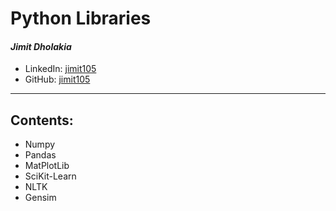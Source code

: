 # Python Libraries

#### *Jimit Dholakia*

* LinkedIn: [jimit105](https://in.linkedin.com/in/jimit105 "LinkedIn Profile")
* GitHub: [jimit105](https://github.com/jimit105 "GitHub Profile")

---

## Contents:
* Numpy
* Pandas
* MatPlotLib
* SciKit-Learn
* NLTK
* Gensim
